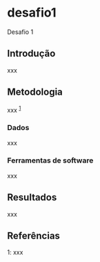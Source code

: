 # desafio1
Desafio 1

## Introdução
xxx

## Metodologia
xxx <sup>[1](#ref1)</sup>

### Dados
xxx

### Ferramentas de software
xxx

## Resultados
xxx

## Referências
<a name="ref1">1</a>: xxx
